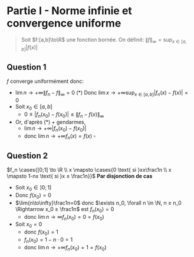 # Partie I - Norme infinie et convergence uniforme

> Soit $f:[a,b]\to\R$ une fonction bornée. On définit:
> $\|f\|_\infty = \sup_{x \in [a,b]}|f(x)|$

## Question 1

$f$ converge uniformément donc:
- $\lim{n\to+\infty}\|f_n - f\|_\infty=0$ $(*)$
Donc $\lim{x \to +\infty}\sup_{x\in[a,b]}|f_n(x) - f(x)| = 0$
- Soit $x_0 \in [a,b]$
	- $0 ≤ |f_n(x_0) - f(x_0)| ≤ \|f_n - f(x)\|_\infty$
- Or, d'après $(*)$ + gendarmes,
	- $\lim{n\to+\infty}|f_n(x_0) - f(x_0)|$
	- donc $\lim{n\to+\infty}f_n(x) = f(x)$
$\square$

## Question 2

$f_n \cases{[0;1] \to \R \\ x \mapsto \cases{0 \text{ si }x≥\frac1n \\ x \mapsto 1-nx \text{ si }x ≤ \frac1n}}$
**Par disjonction de cas**
- Soit $x_0 \in ]0;1]$
- Donc $f(x_0) = 0$
- $\lim{n\to\infty}\frac1n=0$ donc $\exists n_0, \forall n \in \N, n ≥ n_0 \Rightarrow x_0 ≥ \frac1n$ est $f_n(x_0)=0$
	- donc $\lim{n\to\infty}f_n(x_0) = 0 = f(x_0)$
- Soit $x_0 = 0$
	- donc $f(x_0) = 1$
	- $f_n(x_0) = 1 - n \cdot 0 = 1$
	- donc $\lim{n\to+\infty}f_n(x_0) = 1 = f(x_0)$